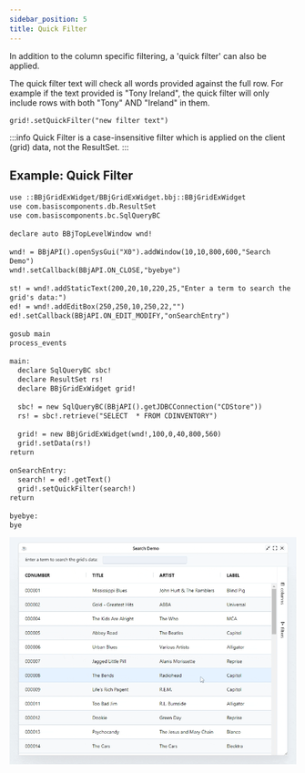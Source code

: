 ```yaml
---
sidebar_position: 5
title: Quick Filter
---
```


In addition to the column specific filtering, a 'quick filter' can also be applied.

The quick filter text will check all words provided against the full row. For example if the text provided is "Tony Ireland", the quick filter will only include rows with both "Tony" AND "Ireland" in them.

```BBj
grid!.setQuickFilter("new filter text")
```

:::info
Quick Filter is a case-insensitive filter which is applied on the client (grid) data, not the ResultSet.
:::

## Example: Quick Filter

```BBj
use ::BBjGridExWidget/BBjGridExWidget.bbj::BBjGridExWidget
use com.basiscomponents.db.ResultSet
use com.basiscomponents.bc.SqlQueryBC

declare auto BBjTopLevelWindow wnd!

wnd! = BBjAPI().openSysGui("X0").addWindow(10,10,800,600,"Search Demo")
wnd!.setCallback(BBjAPI.ON_CLOSE,"byebye")

st! = wnd!.addStaticText(200,20,10,220,25,"Enter a term to search the grid's data:")
ed! = wnd!.addEditBox(250,250,10,250,22,"")
ed!.setCallback(BBjAPI.ON_EDIT_MODIFY,"onSearchEntry")

gosub main
process_events

main:
  declare SqlQueryBC sbc!
  declare ResultSet rs!
  declare BBjGridExWidget grid!

  sbc! = new SqlQueryBC(BBjAPI().getJDBCConnection("CDStore"))
  rs! = sbc!.retrieve("SELECT  * FROM CDINVENTORY")

  grid! = new BBjGridExWidget(wnd!,100,0,40,800,560)
  grid!.setData(rs!)
return

onSearchEntry:
  search! = ed!.getText()
  grid!.setQuickFilter(search!)
return

byebye:
bye
```

![BBjGridExWidget - Quick Filter](./assets/quick-filter.gif)
